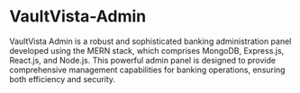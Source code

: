 # VaultVista-Admin
VaultVista Admin is a robust and sophisticated banking administration panel developed using the MERN stack, which comprises MongoDB, Express.js, React.js, and Node.js. This powerful admin panel is designed to provide comprehensive management capabilities for banking operations, ensuring both efficiency and security.
